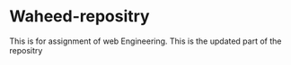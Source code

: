 # Waheed-repositry
This is for assignment of web Engineering.
This is the updated part of the repositry
